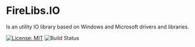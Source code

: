 # FireLibs.IO

Is an utility IO library based on Windows and Microsoft drivers and libraries.

[![License: MIT](https://img.shields.io/badge/License-MIT-green)](LICENSE)
![Build Status](https://img.shields.io/badge/Build-Alpha-orange)
